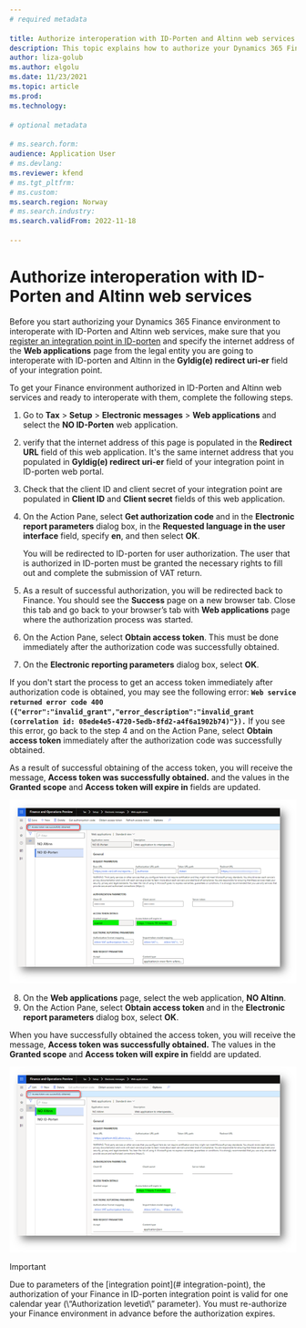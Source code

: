 ```yaml
---
# required metadata

title: Authorize interoperation with ID-Porten and Altinn web services
description: This topic explains how to authorize your Dynamics 365 Finance environment to interoperate with ID-Porten and Altinn web services. 
author: liza-golub
ms.author: elgolu
ms.date: 11/23/2021
ms.topic: article
ms.prod: 
ms.technology: 

# optional metadata

# ms.search.form: 
audience: Application User
# ms.devlang: 
ms.reviewer: kfend
# ms.tgt_pltfrm: 
# ms.custom: 
ms.search.region: Norway
# ms.search.industry: 
ms.search.validFrom: 2022-11-18

---
```


# Authorize interoperation with ID-Porten and Altinn web services

Before you start authorizing your Dynamics 365 Finance environment to interoperate with ID-Porten and Altinn web services, make sure that you [register an integration point in ID-porten](emea-nor-vat-return-integration-point.md) and specify the internet address of the **Web applications** page from the legal entity you are going to interoperate with ID-porten and Altinn in the **Gyldig(e) redirect uri-er** field of your integration point.

To get your Finance environment authorized in ID-Porten and Altinn web services and ready to interoperate with them, complete the following steps.

1. Go to **Tax** > **Setup** > **Electronic messages** > **Web applications** and select the **NO ID-Porten** web application.
2. verify that the internet address of this page is populated in the **Redirect URL** field of this web application. It's the same internet address that you populated in **Gyldig(e) redirect uri-er** field of your integration point in ID-porten web portal.
3. Check that the client ID and client secret of your integration point are populated in **Client ID** and  **Client secret** fields of this web application.
4. On the Action Pane, select **Get authorization code** and in the **Electronic report parameters** dialog box, in the **Requested language in the user interface** field, specify **en**, and then select **OK**.

   You will be redirected to ID-porten for user authorization. The user that is authorized in ID-porten must be granted the necessary rights to fill out and complete the submission of VAT return.
   
5. As a result of successful authorization, you will be redirected back to Finance. You should see the **Success** page on a new browser tab. Close this tab and go back to your browser’s tab with **Web applications** page where the authorization process was started.
6. On the Action Pane, select **Obtain access token**. This must be done immediately after the authorization code was successfully obtained. 
7. On the **Electronic reporting parameters** dialog box, select **OK**.

  If you don't start the process to get an access token immediately after authorization code is obtained, you may see the following error: **`Web service returned error code 400 ({"error":"invalid_grant","error_description":"invalid_grant (correlation id: 08ede4e5-4720-5edb-8fd2-a4f6a1902b74)"}).`** If you see this error, go back to the step 4 and on the Action Pane, select **Obtain access token** immediately after the authorization code was successfully obtained.
  
  As a result of successful obtaining of the access token, you will receive the message, **Access token was successfully obtained.** and the values in the **Granted scope** and **Access token will expire in** fields are updated.

  ![Authorize your Finance environment to interoperate with ID-Porten.](media/emea-nor-vat-return-no-authorization.png)

8. On the **Web applications** page, select the web application, **NO Altinn**.
9. On the Action Pane, select **Obtain access token** and in the **Electronic report parameters** dialog box, select **OK**.

  When you have successfully obtained the access token, you will receive the message, **Access token was successfully obtained.** The values in the **Granted scope** and **Access token will expire in** fieldd are updated.

  ![Access token was successfully obtained.](media/emea-nor-vat-return-access-token-altinn.png)

> [!IMPORTANT]
> Due to parameters of the [integration point](# integration-point), the authorization of your Finance in ID-porten integration point is valid for one calendar year (\“Authorization levetid\” parameter). You must re-authorize your Finance environment in advance before the authorization expires.

